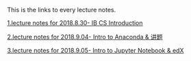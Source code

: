 This is the links to every lecture notes.

[1.lecture notes for 2018.8.30- IB CS Introduction](/LectureNotes/2018.8.30.md)

[2.lecture notes for 2018.9.04- Intro to Anaconda & 讲题](/LectureNotes/2018.9.4.md)

[3.lecture notes for 2018.9.05- Intro to Jupyter Notebook & edX](/LectureNotes/2018.9.5.ipynb)
